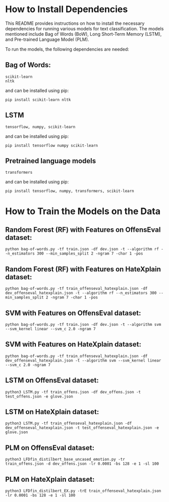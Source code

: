 # How to Install Dependencies
This README provides instructions on how to install the necessary dependencies for running various models for text classification. The models mentioned include Bag of Words (BoW), Long Short-Term Memory (LSTM), and Pre-trained Language Model (PLM).

To run the models, the following dependencies are needed:
## Bag of Words:

    scikit-learn
    nltk

and can be installed using pip:

    pip install scikit-learn nltk

## LSTM

    tensorflow, numpy, scikit-learn

and can be installed using pip:

    pip install tensorflow numpy scikit-learn

## Pretrained language models

    transformers

and can be installed using pip:

    pip install tensorflow, numpy, transformers, scikit-learn

# How to Train the Models on the Data
## Random Forest (RF) with Features on OffensEval dataset:
    python bag-of-words.py -tf train.json -df dev.json -t --algorithm rf --n_estimators 300 --min_samples_split 2 -ngram 7 -char 1 -pos
## Random Forest (RF) with Features on HateXplain dataset:
    python bag-of-words.py -tf train_offenseval_hatexplain.json -df dev_offenseval_hatexplain.json -t --algorithm rf --n_estimators 300 --min_samples_split 2 -ngram 7 -char 1 -pos
## SVM with Features on OffensEval dataset:
    python bag-of-words.py -tf train.json -df dev.json -t --algorithm svm --svm_kernel linear --svm_c 2.0 -ngram 7
## SVM with Features on HateXplain dataset:
    python bag-of-words.py -tf train_offenseval_hatexplain.json -df dev_offenseval_hatexplain.json -t --algorithm svm --svm_kernel linear --svm_c 2.0 -ngram 7
## LSTM on OffensEval dataset:
    python3 LSTM.py -tf train_offens.json -df dev_offens.json -t test_offens.json -e glove.json
## LSTM on HateXplain dataset:
    python3 LSTM.py -tf train_offenseval_hatexplain.json -df dev_offenseval_hatexplain.json -t test_offenseval_hatexplain.json -e glove.json
## PLM on OffensEval dataset:
    python3 LFDfin_distilbert_base_uncased_emotion.py -tr train_offens.json -d dev_offens.json -lr 0.0001 -bs 128 -e 1 -sl 100
## PLM on HateXplain dataset:
    python3 LFDfin_distilbert_EX.py -trE train_offenseval_hatexplain.json -lr 0.0001 -bs 128 -e 1 -sl 100
